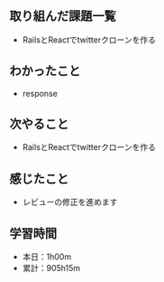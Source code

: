 ## 取り組んだ課題一覧
- RailsとReactでtwitterクローンを作る
## わかったこと
- response
## 次やること
- RailsとReactでtwitterクローンを作る
## 感じたこと
- レビューの修正を進めます
## 学習時間
- 本日：1h00m
- 累計：905h15m
